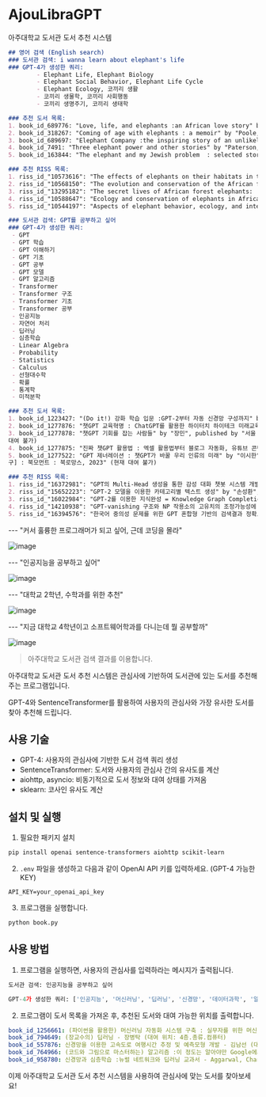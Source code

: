 # AjouLibraGPT

아주대학교 도서관 도서 추천 시스템

```md
## 영어 검색 (English search)
### 도서관 검색: i wanna learn about elephant's life
### GPT-4가 생성한 쿼리:
        - Elephant Life, Elephant Biology
        - Elephant Social Behavior, Elephant Life Cycle
        - Elephant Ecology, 코끼리 생활
        - 코끼리 생물학, 코끼리 사회행동
        - 코끼리 생명주기, 코끼리 생태학

### 추천 도서 목록:
1. book_id_689776: "Love, life, and elephants :an African love story" by "Sheldrick, Dame Daphne", published by "New York :Farrar, Straus and Giroux,2012." (대여 위치: 3층.응용과학)
2. book_id_318267: "Coming of age with elephants : a memoir" by "Poole, Joyce", published by "New York : Hyperion,1996" (대여 위치: 4층.자연)
3. book_id_689697: "Elephant Company :the inspiring story of an unlikely hero and the animals who helped him save lives in World War II" by "Croke, Vicki", published by "New York :Random House,2014." (대여 위치: 2층.역사지리)
4. book_id_7491: "Three elephant power and other stories" by "Paterson, A. B", published by "Champaign, Ill. :Project Gutenberg" (현재 대여 불가)
5. book_id_163844: "The elephant and my Jewish problem  : selected stories andjournals, 1957-1987" by "Nissenson, Hugh", published by "New York  : Harper & Row ,1988." (대여 위치: 제1 보존서고)

### 추천 RISS 목록:
1. riss_id_"10573616": "The effects of elephants on their habitats in the Shimba Hills, Kenya" by "Kahumbu, Paula Gathoni", published by "Princeton University"
2. riss_id_"10568150": "The evolution and conservation of the African forest elephant" by "Eggert, Lori S", published by "University of California, San Diego"
3. riss_id_"13295182": "The secret lives of African forest elephants:  Using genetics, networks, and telemetry to understand sociality" by "Schuttler, Stephanie Grace", published by "University of Missouri - Columbia"
4. riss_id_"10588647": "Ecology and conservation of elephants in African rangelands" by "Gadd, Michelle Erin", published by "University of California, Davis"
5. riss_id_"10544197": "Aspects of elephant behavior, ecology, and interactions with humans (Conservation)" by "O'Connell, Caitlin Elizabeth", published by "University of California, Davis"
```

```md
### 도서관 검색: GPT를 공부하고 싶어
### GPT-4가 생성한 쿼리:
 - GPT
 - GPT 학습
 - GPT 이해하기
 - GPT 기초
 - GPT 공부
 - GPT 모델
 - GPT 알고리즘
 - Transformer
 - Transformer 구조
 - Transformer 기초
 - Transformer 공부
 - 인공지능
 - 자연어 처리
 - 딥러닝
 - 심층학습
 - Linear Algebra
 - Probability
 - Statistics
 - Calculus
 - 선형대수학
 - 확률
 - 통계학
 - 미적분학

### 추천 도서 목록:
1. book_id_1223427: "(Do it!) 강화 학습 입문 :GPT-2부터 자동 신경망 구성까지" by "조규남", published by "서울 :이지스퍼블리싱, 2021:(교보문고,2021)" (현재 대여 불가)
2. book_id_1277876: "챗GPT 교육혁명 : ChatGPT를 활용한 하이터치 하이테크 미래교육" by "정제영", published by "[서울] : 포르체, 2023" (대여 위치: 1층.큐레이션)
3. book_id_1277878: "챗GPT 기회를 잡는 사람들" by "장민", published by "서울 : 알투스, 2023" (현재
대여 불가)
4. book_id_1277875: "진짜 챗GPT 활용법 : 엑셀 활용법부터 블로그 자동화, 유튜브 콘텐츠 생성, 미드저니와 ChatGPT API 사용법까지" by "김준성", published by "파주 : 위키북스, 2023" (현재 대여 불가)
5. book_id_1277522: "GPT 제너레이션 : 챗GPT가 바꿀 우리 인류의 미래" by "이시한", published by "[대
구] : 북모먼트 : 북로망스, 2023" (현재 대여 불가)

### 추천 RISS 목록:
1. riss_id_"16372981": "GPT의 Multi-Head 생성을 통한 감성 대화 챗봇 시스템 개발" by "이효민", published by "연세대학교 대학원"
2. riss_id_"15652223": "GPT-2 모델을 이용한 카테고리별 텍스트 생성" by "손성환", published by "국민 대학교 일반대학원"
3. riss_id_"16022984": "GPT-2를 이용한 지식완성 = Knowledge Graph Completion Using GPT-2" by "김상운", published by "숭실대학교 대학원"
4. riss_id_"14210938": "GPT-vanishing 구조와 NP 작용소의 고유치의 조정가능성에 대한 분석" by "풍정정", published by "인하대학교 대학원"
5. riss_id_"16394576": "한국어 중의성 문제를 위한 GPT 혼합형 기반의 검색결과 정확도 향상 = Improve the accuracy of search result for ambiguous expression in Korean using hybrid GPT" by "김연건", published by "한양대학교 공학대학원"
```

--- "커서 훌륭한 프로그래머가 되고 싶어, 근데 코딩을 몰라"

![image](https://user-images.githubusercontent.com/2356749/235857127-93c16a5e-f5ae-4541-ac4a-67eccf5a89e6.png)

--- "인공지능을 공부하고 싶어"

![image](https://user-images.githubusercontent.com/2356749/235364713-63d2531e-77fd-4e56-9868-9ee94ae8bd18.png)

--- "대학교 2학년, 수학과를 위한 추천"

![image](https://user-images.githubusercontent.com/2356749/235365448-4411d5f3-d736-431e-b902-26cdf0d0fde6.png)

--- "지금 대학교 4학년이고 소프트웨어학과를 다니는데 뭘 공부할까"

![image](https://user-images.githubusercontent.com/2356749/235365378-1936ce8b-a69a-44b4-9e01-bc1b021a1b95.png)

> 아주대학교 도서관 검색 결과를 이용합니다.

아주대학교 도서관 도서 추천 시스템은 관심사에 기반하여 도서관에 있는 도서를 추천해 주는 프로그램입니다.

GPT-4와 SentenceTransformer를 활용하여 사용자의 관심사와 가장 유사한 도서를 찾아 추천해 드립니다.

## 사용 기술

- GPT-4: 사용자의 관심사에 기반한 도서 검색 쿼리 생성
- SentenceTransformer: 도서와 사용자의 관심사 간의 유사도를 계산
- aiohttp, asyncio: 비동기적으로 도서 정보와 대여 상태를 가져옴
- sklearn: 코사인 유사도 계산

## 설치 및 실행

1. 필요한 패키지 설치
```bash
pip install openai sentence-transformers aiohttp scikit-learn
```

2. `.env` 파일을 생성하고 다음과 같이 OpenAI API 키를 입력하세요. (GPT-4 가능한 KEY)
```
API_KEY=your_openai_api_key
```

3. 프로그램을 실행합니다.
```bash
python book.py
```

## 사용 방법

1. 프로그램을 실행하면, 사용자의 관심사를 입력하라는 메시지가 출력됩니다.
```python
도서관 검색: 인공지능을 공부하고 싶어

GPT-4가 생성한 쿼리: ['인공지능', '머신러닝', '딥러닝', '신경망', '데이터과학', '알고리즘', '텐서플로우', '파이토치']
```

2. 프로그램이 도서 목록을 가져온 후, 추천된 도서와 대여 가능한 위치를 출력합니다.
```yaml
book_id_1256661: (파이썬을 활용한) 머신러닝 자동화 시스템 구축 : 실무자를 위한 머신러닝 핵심 개념,모델 선택 및 하이퍼파라미터 튜닝, 최적화 기법 - Gil’s LAB (대여 위치: 4층.총류.컴퓨터)
book_id_794649: (장교수의) 딥러닝 - 장병탁 (대여 위치: 4층.총류.컴퓨터)
book_id_557876: 신경망을 이용한 고속도로 여행시간 추정 및 예측모형 개발 - 김남선 (대여 위치: 제1 보존서고)
book_id_764966: (코드와 그림으로 마스터하는) 알고리즘 :이 정도는 알아야만 Google에서 일할 수 있다! - 이상진 (대여 위치: 4층.총류.컴퓨터)
book_id_958780: 신경망과 심층학습 :뉴럴 네트워크와 딥러닝 교과서 - Aggarwal, Charu C (대여 위치: 4층.총류.컴퓨터)
```

이제 아주대학교 도서관 도서 추천 시스템을 사용하여 관심사에 맞는 도서를 찾아보세요!
